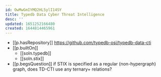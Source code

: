 ```yaml
---
id: OwMwGmIYMQ2HL5ylI14SY
title: Typedb Data Cyber Threat Intelligence
desc: ''
updated: 1651252166480
created: 1644814465961
---
```


- [[p.hasRepository]] https://github.com/typedb-osi/typedb-data-cti
- [[p.builtOn]] 
  - [[soln.typedb]]
  - [[soln.stix]]
- [[p.begsQuestion]] if STIX is specified as a regular (non-hypergraph) graph, does TD-CTI use any ternary+ relations?